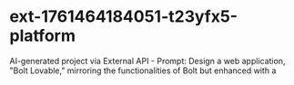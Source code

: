 # ext-1761464184051-t23yfx5-platform
AI-generated project via External API - Prompt: Design a web application, "Bolt Lovable," mirroring the functionalities of Bolt but enhanced with a 
